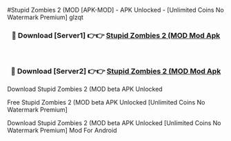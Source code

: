 #Stupid Zombies 2 (MOD [APK-MOD] - APK Unlocked - [Unlimited Coins No Watermark Premium] glzqt



<div align="center">

<h3>🔴 Download [Server1] 👉👉 <a href="https://momento.my/?title=Stupid_Zombies_2_(MOD">Stupid Zombies 2 (MOD Mod Apk</a></h3><br>

<h3>🔴 Download [Server2] 👉👉 <a href="https://momento.my/?title=Stupid_Zombies_2_(MOD">Stupid Zombies 2 (MOD Mod Apk</a></h3>
</div>



Download Stupid Zombies 2 (MOD beta APK Unlocked

Free Stupid Zombies 2 (MOD beta APK Unlocked [Unlimited Coins No Watermark Premium]

Download Stupid Zombies 2 (MOD beta APK Unlocked [Unlimited Coins No Watermark Premium] Mod For Android
